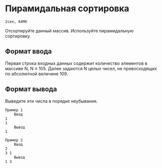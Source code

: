 # Пирамидальная сортировка
    2сек, 64Мб
Отсортируйте данный массив. Используйте пирамидальную сортировку.

## Формат ввода

Первая строка входных данных содержит количество элементов в массиве N, N ≤ 105. Далее задаются N целых чисел, не превосходящих по абсолютной величине 109.

## Формат вывода

Выведите эти числа в порядке неубывания.

    Пример 1
        Ввод
    1
    1	
        Вывод
    1 

    Пример 2
        Ввод
    2
    3 1	
        Вывод
    1 3 

